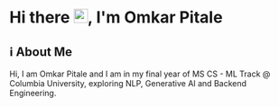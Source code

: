 # Hi there <img src="https://media.giphy.com/media/hvRJCLFzcasrR4ia7z/giphy.gif" width="25px">, I'm Omkar Pitale

## ℹ️ About Me
Hi, I am Omkar Pitale and I am in my final year of MS CS - ML Track @ Columbia University, exploring NLP, Generative AI and Backend Engineering.


<!--
**CyberKnight1803/CyberKnight1803** is a ✨ _special_ ✨ repository because its `README.md` (this file) appears on your GitHub profile.

Here are some ideas to get you started:

- 🔭 I’m currently working on ...
- 🌱 I’m currently learning ...
- 👯 I’m looking to collaborate on ...
- 🤔 I’m looking for help with ...
- 💬 Ask me about ...
- 📫 How to reach me: ...
- 😄 Pronouns: ...
- ⚡ Fun fact: ...
-->
